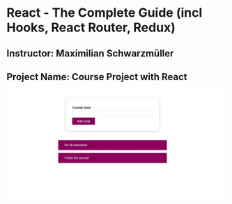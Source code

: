 # React - The Complete Guide (incl Hooks, React Router, Redux)
## Instructor: Maximilian Schwarzmüller
## Project Name: Course Project with React
![App ScreenShot](https://github.com/yeasinopu17/Course-Project-React/blob/master/Screenshot.jpg)
